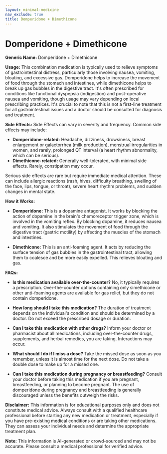 ```yaml
---
layout: minimal-medicine
nav_exclude: true
title: Domperidone + Dimethicone
---
```


# Domperidone + Dimethicone

**Generic Name:** Domperidone + Dimethicone

**Usage:** This combination medication is typically used to relieve symptoms of gastrointestinal distress, particularly those involving nausea, vomiting, bloating, and excessive gas.  Domperidone helps to increase the movement of food through the stomach and intestines, while dimethicone helps to break up gas bubbles in the digestive tract. It's often prescribed for conditions like functional dyspepsia (indigestion) and post-operative nausea and vomiting, though usage may vary depending on local prescribing practices.  It's crucial to note that this is not a first-line treatment for all gastrointestinal issues and a doctor should be consulted for diagnosis and treatment.

**Side Effects:**  Side Effects can vary in severity and frequency.  Common side effects may include:

* **Domperidone-related:** Headache, dizziness, drowsiness, breast enlargement or galactorrhea (milk production), menstrual irregularities in women, and rarely,  prolonged QT interval (a heart rhythm abnormality, which can be serious).
* **Dimethicone-related:** Generally well-tolerated, with minimal side effects.  Rarely, constipation may occur.

Serious side effects are rare but require immediate medical attention.  These can include allergic reactions (rash, hives, difficulty breathing, swelling of the face, lips, tongue, or throat),  severe heart rhythm problems, and sudden changes in mental state.

**How it Works:**

* **Domperidone:**  This is a dopamine antagonist.  It works by blocking the action of dopamine in the brain's chemoreceptor trigger zone, which is involved in the vomiting reflex. By blocking dopamine, it reduces nausea and vomiting.  It also stimulates the movement of food through the digestive tract (gastric motility) by affecting the muscles of the stomach and intestines.

* **Dimethicone:** This is an anti-foaming agent. It acts by reducing the surface tension of gas bubbles in the gastrointestinal tract, allowing them to coalesce and be more easily expelled. This relieves bloating and gas.

**FAQs:**

* **Is this medication available over-the-counter?**  No, it typically requires a prescription.  Over-the-counter options containing only simethicone or other anti-foaming agents are available for gas relief, but they do not contain domperidone.

* **How long should I take this medication?**  The duration of treatment depends on the individual's condition and should be determined by a doctor.  Do not exceed the prescribed dosage or duration.

* **Can I take this medication with other drugs?**  Inform your doctor or pharmacist about all medications, including over-the-counter drugs, supplements, and herbal remedies, you are taking.  Interactions may occur.

* **What should I do if I miss a dose?**  Take the missed dose as soon as you remember, unless it is almost time for the next dose.  Do not take a double dose to make up for a missed one.

* **Can I take this medication during pregnancy or breastfeeding?** Consult your doctor before taking this medication if you are pregnant, breastfeeding, or planning to become pregnant.  The use of domperidone during pregnancy and breastfeeding is generally discouraged unless the benefits outweigh the risks.


**Disclaimer:** This information is for educational purposes only and does not constitute medical advice. Always consult with a qualified healthcare professional before starting any new medication or treatment, especially if you have pre-existing medical conditions or are taking other medications. They can assess your individual needs and determine the appropriate treatment plan.


**Note:** This information is AI-generated or crowd-sourced and may not be accurate. Please consult a medical professional for verified advice.